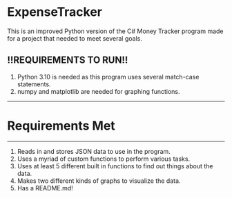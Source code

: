 # ExpenseTracker

This is an improved Python version of the C# Money Tracker program made for a project that needed to meet several goals.

!!REQUIREMENTS TO RUN!!
--------------------
1) Python 3.10 is needed as this program uses several match-case statements.
2) numpy and matplotlib are needed for graphing functions.
--------------------

# Requirements Met
--------------------
1) Reads in and stores JSON data to use in the program.
2) Uses a myriad of custom functions to perform various tasks.
3) Uses at least 5 different built in functions to find out things about the data.
4) Makes two different kinds of graphs to visualize the data.
5) Has a README.md!
